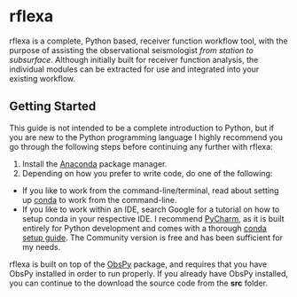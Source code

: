 # rflexa

rflexa is a complete, Python based, receiver function workflow tool, with the purpose of assisting the observational seismologist *from station to subsurface*. Although initially built for receiver function analysis, the individual modules can be extracted for use and integrated into your existing workflow.

## Getting Started
This guide is not intended to be a complete introduction to Python, but if you are new to the Python programming language I highly recommend you go through the following steps before continuing any further with rflexa:

1. Install the [Anaconda](https://www.anaconda.com/distribution/) package manager.  
2. Depending on how you prefer to write code, do one of the following:  
  * If you like to work from the command-line/terminal, read about setting up [conda](https://docs.conda.io/projects/conda/en/latest/user-guide/getting-started.html) to work from the command-line.  
  * If you like to work within an IDE, search Google for a tutorial on how to setup conda in your respective IDE. I recommend [PyCharm](https://www.jetbrains.com/pycharm/download/#section=mac), as it is built entirely for Python development and comes with a thorough [conda setup guide](https://www.jetbrains.com/help/pycharm/conda-support-creating-conda-virtual-environment.html). The Community version is free and has been sufficient for my needs.

rflexa is built on top of the [ObsPy](https://github.com/obspy/obspy/wiki/Installation-via-Anaconda) package, and requires that you have ObsPy installed in order to run properly. If you already have ObsPy installed, you can continue to the download the source code from the **src** folder.

